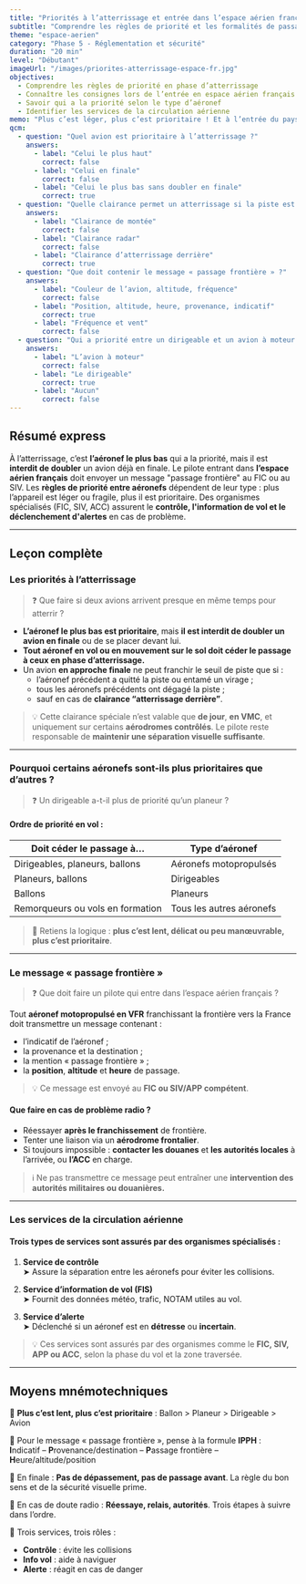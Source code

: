 ```yaml
---
title: "Priorités à l’atterrissage et entrée dans l’espace aérien français"
subtitle: "Comprendre les règles de priorité et les formalités de passage frontière"
theme: "espace-aerien"
category: "Phase 5 - Réglementation et sécurité"
duration: "20 min"
level: "Débutant"
imageUrl: "/images/priorites-atterrissage-espace-fr.jpg"
objectives:
  - Comprendre les règles de priorité en phase d’atterrissage
  - Connaître les consignes lors de l’entrée en espace aérien français
  - Savoir qui a la priorité selon le type d’aéronef
  - Identifier les services de la circulation aérienne
memo: "Plus c’est léger, plus c’est prioritaire ! Et à l’entrée du pays, pense à ton message 'passage frontière'."
qcm:
  - question: "Quel avion est prioritaire à l’atterrissage ?"
    answers:
      - label: "Celui le plus haut"
        correct: false
      - label: "Celui en finale"
        correct: false
      - label: "Celui le plus bas sans doubler en finale"
        correct: true
  - question: "Quelle clairance permet un atterrissage si la piste est encore occupée ?"
    answers:
      - label: "Clairance de montée"
        correct: false
      - label: "Clairance radar"
        correct: false
      - label: "Clairance d’atterrissage derrière"
        correct: true
  - question: "Que doit contenir le message « passage frontière » ?"
    answers:
      - label: "Couleur de l’avion, altitude, fréquence"
        correct: false
      - label: "Position, altitude, heure, provenance, indicatif"
        correct: true
      - label: "Fréquence et vent"
        correct: false
  - question: "Qui a priorité entre un dirigeable et un avion à moteur ?"
    answers:
      - label: "L’avion à moteur"
        correct: false
      - label: "Le dirigeable"
        correct: true
      - label: "Aucun"
        correct: false
---
```


## Résumé express

À l’atterrissage, c’est **l’aéronef le plus bas** qui a la priorité, mais il est **interdit de doubler** un avion déjà en finale. Le pilote entrant dans **l’espace aérien français** doit envoyer un message "passage frontière" au FIC ou au SIV. Les **règles de priorité entre aéronefs** dépendent de leur type : plus l’appareil est léger ou fragile, plus il est prioritaire. Des organismes spécialisés (FIC, SIV, ACC) assurent le **contrôle, l'information de vol et le déclenchement d'alertes** en cas de problème.

---

## Leçon complète

### Les priorités à l’atterrissage

> ❓ Que faire si deux avions arrivent presque en même temps pour atterrir ?

- **L’aéronef le plus bas est prioritaire**, mais **il est interdit de doubler un avion en finale** ou de se placer devant lui.
- **Tout aéronef en vol ou en mouvement sur le sol doit céder le passage à ceux en phase d’atterrissage.**
- Un avion **en approche finale** ne peut franchir le seuil de piste que si :
  - l’aéronef précédent a quitté la piste ou entamé un virage ;
  - tous les aéronefs précédents ont dégagé la piste ;
  - sauf en cas de **clairance “atterrissage derrière”**.

> 💡 Cette clairance spéciale n’est valable que **de jour**, **en VMC**, et uniquement sur certains **aérodromes contrôlés**. Le pilote reste responsable de **maintenir une séparation visuelle suffisante**.

---

### Pourquoi certains aéronefs sont-ils plus prioritaires que d’autres ?

> ❓ Un dirigeable a-t-il plus de priorité qu’un planeur ?

#### Ordre de priorité en vol :

| Doit céder le passage à…         | Type d’aéronef           |
| -------------------------------- | ------------------------ |
| Dirigeables, planeurs, ballons   | Aéronefs motopropulsés   |
| Planeurs, ballons                | Dirigeables              |
| Ballons                          | Planeurs                 |
| Remorqueurs ou vols en formation | Tous les autres aéronefs |

> 🧠 Retiens la logique : **plus c’est lent, délicat ou peu manœuvrable, plus c’est prioritaire**.

---

### Le message « passage frontière »

> ❓ Que doit faire un pilote qui entre dans l’espace aérien français ?

Tout **aéronef motopropulsé en VFR** franchissant la frontière vers la France doit transmettre un message contenant :

- l’indicatif de l’aéronef ;
- la provenance et la destination ;
- la mention « passage frontière » ;
- la **position**, **altitude** et **heure** de passage.

> 💡 Ce message est envoyé au **FIC ou SIV/APP compétent**.

#### Que faire en cas de problème radio ?

- Réessayer **après le franchissement** de frontière.
- Tenter une liaison via un **aérodrome frontalier**.
- Si toujours impossible : **contacter les douanes** et **les autorités locales** à l’arrivée, ou **l’ACC** en charge.

> ℹ️ Ne pas transmettre ce message peut entraîner une **intervention des autorités militaires ou douanières.**

---

### Les services de la circulation aérienne

#### Trois types de services sont assurés par des organismes spécialisés :

1. **Service de contrôle**  
   ➤ Assure la séparation entre les aéronefs pour éviter les collisions.

2. **Service d’information de vol (FIS)**  
   ➤ Fournit des données météo, trafic, NOTAM utiles au vol.

3. **Service d’alerte**  
   ➤ Déclenché si un aéronef est en **détresse** ou **incertain**.

> 💡 Ces services sont assurés par des organismes comme le **FIC, SIV, APP ou ACC**, selon la phase du vol et la zone traversée.

---

## Moyens mnémotechniques

🧠 **Plus c’est lent, plus c’est prioritaire** : Ballon > Planeur > Dirigeable > Avion

🧠 Pour le message « passage frontière », pense à la formule **IPPH** :  
**I**ndicatif – **P**rovenance/destination – **P**assage frontière – **H**eure/altitude/position

🧠 En finale : **Pas de dépassement, pas de passage avant**. La règle du bon sens et de la sécurité visuelle prime.

🧠 En cas de doute radio : **Réessaye, relais, autorités**. Trois étapes à suivre dans l’ordre.

🧠 Trois services, trois rôles :

- **Contrôle** : évite les collisions
- **Info vol** : aide à naviguer
- **Alerte** : réagit en cas de danger
